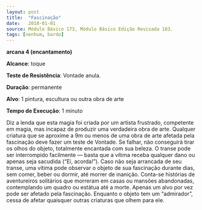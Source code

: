 ```yaml
---
layout: post
title:  "Fascinação"
date:   2018-01-01
source: Módulo Básico 173, Módulo Básico Edição Revisada 183.
tags: [nenhum, bardo]
---
```


**arcana 4 (encantamento)**

**Alcance**: toque

**Teste de Resistência**: Vontade anula.

**Duração**: permanente

**Alvo**: 1 pintura, escultura ou outra obra de arte

**Tempo de Execução**: 1 minuto

Diz a lenda que esta magia foi criada por um artista frustrado, competente em magia, mas incapaz de produzir uma verdadeira obra de arte. Qualquer criatura que se aproxime a 9m ou menos de uma obra de arte afetada pela fascinação deve fazer um teste de Vontade. Se falhar, não conseguirá tirar os olhos do objeto, totalmente encantada com sua beleza.
O transe pode ser interrompido facilmente — basta que a vítima receba qualquer dano ou apenas seja sacudida (“Ei, acorda!”). Caso não seja arrancada de seu transe, uma vítima pode observar o objeto de sua fascinação durante dias, sem comer, beber ou dormir, até morrer de inanição.
Conta-se histórias de aventureiros solitários que morreram em casas ou mansões abandonadas, contemplando um quadro ou estátua até a morte.
Apenas um alvo por vez pode ser afetado pela fascinação. Enquanto o objeto tem um “admirador”, cessa de afetar quaisquer outras criaturas que olhem para ele.
